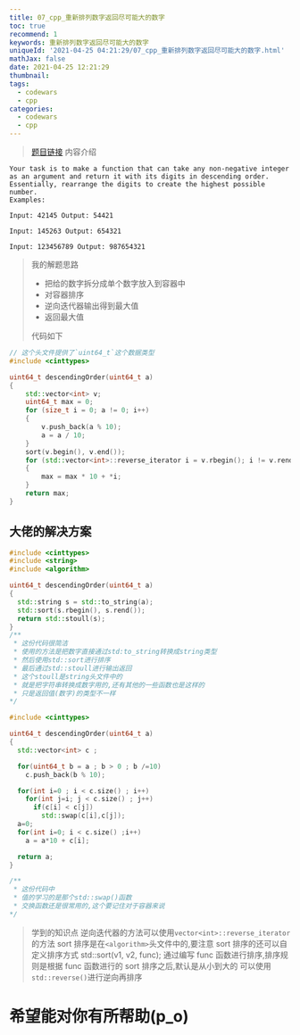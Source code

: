 ```yaml
---
title: 07_cpp_重新排列数字返回尽可能大的数字
toc: true
recommend: 1
keywords: 重新排列数字返回尽可能大的数字
uniqueId: '2021-04-25 04:21:29/07_cpp_重新排列数字返回尽可能大的数字.html'
mathJax: false
date: 2021-04-25 12:21:29
thumbnail:
tags:
  - codewars
  - cpp
categories:
  - codewars
  - cpp
---
```


> [题目链接](https://www.codewars.com/kata/5467e4d82edf8bbf40000155/train/cpp)
> 内容介绍

```text
Your task is to make a function that can take any non-negative integer as an argument and return it with its digits in descending order. Essentially, rearrange the digits to create the highest possible number.
Examples:

Input: 42145 Output: 54421

Input: 145263 Output: 654321

Input: 123456789 Output: 987654321
```

<!-- more -->

> 我的解题思路
>
> - 把给的数字拆分成单个数字放入到容器中
> - 对容器排序
> - 逆向迭代器输出得到最大值
> - 返回最大值
>
> 代码如下

```cpp
// 这个头文件提供了`uint64_t`这个数据类型
#include <cinttypes>

uint64_t descendingOrder(uint64_t a)
{
    std::vector<int> v;
    uint64_t max = 0;
    for (size_t i = 0; a != 0; i++)
    {
        v.push_back(a % 10);
        a = a / 10;
    }
    sort(v.begin(), v.end());
    for (std::vector<int>::reverse_iterator i = v.rbegin(); i != v.rend(); i++)
    {
        max = max * 10 + *i;
    }
    return max;
}
```

## 大佬的解决方案

```cpp 大佬的解决方案1
#include <cinttypes>
#include <string>
#include <algorithm>

uint64_t descendingOrder(uint64_t a)
{
  std::string s = std::to_string(a);
  std::sort(s.rbegin(), s.rend());
  return std::stoull(s);
}
/**
 * 这份代码很简洁
 * 使用的方法是把数字直接通过std:to_string转换成string类型
 * 然后使用std::sort进行排序
 * 最后通过std::stoull进行输出返回
 * 这个stoull是string头文件中的
 * 就是把字符串转换成数字用的,还有其他的一些函数也是这样的
 * 只是返回值(数字)的类型不一样
*/
```

```cpp 大佬的解决方案2
#include <cinttypes>

uint64_t descendingOrder(uint64_t a)
{
  std::vector<int> c ;

  for(uint64_t b = a ; b > 0 ; b /=10)
    c.push_back(b % 10);

  for(int i=0 ; i < c.size() ; i++)
    for(int j=i; j < c.size() ; j++)
      if(c[i] < c[j])
        std::swap(c[i],c[j]);
  a=0;
  for(int i=0; i < c.size() ;i++)
    a = a*10 + c[i];

  return a;
}

/**
 * 这份代码中
 * 值的学习的是那个std::swap()函数
 * 交换函数还是很常用的,这个要记住对于容器来说
*/
```

> 学到的知识点
> 逆向迭代器的方法可以使用`vector<int>::reverse_iterator`的方法
> sort 排序是在`<algorithm>`头文件中的,要注意
> sort 排序的还可以自定义排序方式
> std::sort(v1, v2, func);
> 通过编写 func 函数进行排序,排序规则是根据 func 函数进行的
> sort 排序之后,默认是从小到大的
> 可以使用`std::reverse()`进行逆向再排序

# 希望能对你有所帮助(p_o)
